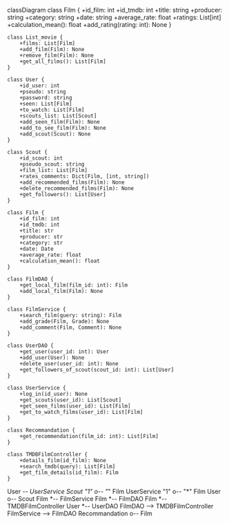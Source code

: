 classDiagram
    class Film {
        +id_film: int
        +id_tmdb: int
        +title: string
        +producer: string
        +category: string
        +date: string
        +average_rate: float
        +ratings: List[int]
        +calculation_mean(): float
        +add_rating(rating: int): None
    }

    class List_movie {
        +films: List[Film]
        +add_film(Film): None
        +remove_film(Film): None
        +get_all_films(): List[Film]
    }

    class User {
        +id_user: int
        +pseudo: string
        +password: string
        +seen: List[Film]
        +to_watch: List[Film]
        +scouts_list: List[Scout]
        +add_seen_film(Film): None
        +add_to_see_film(Film): None
        +add_scout(Scout): None
    }

    class Scout {
        +id_scout: int
        +pseudo_scout: string
        +film_list: List[Film]
        +rates_comments: Dict(Film, [int, string])
        +add_recommended_films(Film): None
        +delete_recommended_films(Film): None
        +get_followers(): List[User]
    }

    class Film {
        +id_film: int
        +id_tmdb: int
        +title: str
        +producer: str
        +category: str
        +date: Date
        +average_rate: float
        +calculation_mean(): float
    }

    class FilmDAO {
        +get_local_film(film_id: int): Film
        +add_local_film(Film): None
    }

    class FilmService {
        +search_film(query: string): Film
        +add_grade(Film, Grade): None
        +add_comment(Film, Comment): None
    }

    class UserDAO {
        +get_user(user_id: int): User
        +add_user(User): None
        +delete_user(user_id: int): None
        +get_followers_of_scout(scout_id: int): List[User]
    }

    class UserService {
        +log_in(id_user): None
        +get_scouts(user_id): List[Scout]
        +get_seen_films(user_id): List[Film]
        +get_to_watch_films(user_id): List[Film]
    }

    class Recommandation {
        +get_recommendation(film_id: int): List[Film]
    }

    class TMDBFilmController {
        +details_film(id_film): None
        +search_tmdb(query): List[Film]
        +get_film_details(id_film): Film
    }

User *-- UserService
Scout "1" o-- "*" Film
UserService "1" o-- "*" Film
User o-- Scout
Film *-- FilmService
Film *-- FilmDAO
Film *-- TMDBFilmController
User *-- UserDAO
FilmDAO --> TMDBFilmController
FilmService --> FilmDAO
Recommandation o-- Film

